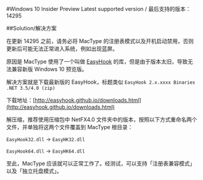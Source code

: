 #Windows 10 Insider Preview
Latest supported version / 最后支持的版本： 14295

##Solution/解决方案

在更新 14295 之前，请务必将 MacType 的注册表模式以及开机启动禁用，否则更新后可能无法正常进入系统，例如出现蓝屏。

原因是 MacType 使用了一个叫做 [EasyHook](http://easyhook.github.io/index.html) 的库，但是由于版本太旧，导致无法兼容新版 Windows 10 预览版。

解决方案就是下载最新版的 EasyHook，标题类似 `EasyHook 2.x.xxxx Binaries .NET 3.5/4.0 (zip)`

下载地址：[http://easyhook.github.io/downloads.html](http://easyhook.github.io/downloads.html)


解压缩，推荐使用压缩包中 NetFX4.0 文件夹中的版本，按照以下方式重命名两个文件，并单独将这两个文件覆盖到 MacType 根目录：

`EasyHook32.dll` → `EasyHK32.dll`

`EasyHook64.dll` → `EasyHK64.dll`

至此，MacType 应该就可以正常工作了。经测试，可以支持「注册表兼容模式」以及「独立托盘模式」。
